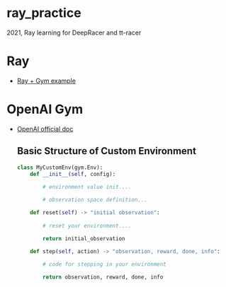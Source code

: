 # ray_practice
2021, Ray learning for DeepRacer and tt-racer

Ray 
===
- [Ray + Gym example](https://docs.ray.io/en/master/ray-overview/index.html)

OpenAI Gym
===
- [OpenAI official doc](https://gym.openai.com/docs/)

    Basic Structure of Custom Environment
    ---
    ```python
    class MyCustomEnv(gym.Env):
        def __init__(self, config):
        
            # environment value init....
    
            # observation space definition...
    
        def reset(self) -> "initial observation":
        
            # reset your environment....
    
            return initial_observation
    
        def step(self, action) -> "observation, reward, done, info":
        
            # code for stepping in your environment
    
            return observation, reward, done, info
    ```
